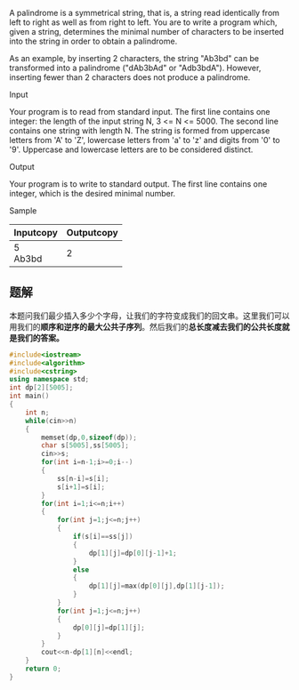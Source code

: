 A palindrome is a symmetrical string, that is, a string read identically from left to right as well as from right to left. You are to write a program which, given a string, determines the minimal number of characters to be inserted into the string in order to obtain a palindrome.  
  
As an example, by inserting 2 characters, the string "Ab3bd" can be transformed into a palindrome ("dAb3bAd" or "Adb3bdA"). However, inserting fewer than 2 characters does not produce a palindrome.  

Input

Your program is to read from standard input. The first line contains one integer: the length of the input string N, 3 <= N <= 5000. The second line contains one string with length N. The string is formed from uppercase letters from 'A' to 'Z', lowercase letters from 'a' to 'z' and digits from '0' to '9'. Uppercase and lowercase letters are to be considered distinct.

Output

Your program is to write to standard output. The first line contains one integer, which is the desired minimal number.

Sample

|Inputcopy|Outputcopy|
|---|---|
|5<br>Ab3bd|2|

## 题解
本题问我们最少插入多少个字母，让我们的字符变成我们的回文串。这里我们可以用我们的**顺序和逆序的最大公共子序列**。然后我们的**总长度减去我们的公共长度就是我们的答案。**

```cpp
#include<iostream>
#include<algorithm>
#include<cstring>
using namespace std;
int dp[2][5005];
int main()
{
    int n;
    while(cin>>n)
    {
        memset(dp,0,sizeof(dp));
        char s[5005],ss[5005];
        cin>>s;
        for(int i=n-1;i>=0;i--)
        {
            ss[n-i]=s[i];
            s[i+1]=s[i];
        }
        for(int i=1;i<=n;i++)
        {
            for(int j=1;j<=n;j++)
            {
                if(s[i]==ss[j])
                {
                    dp[1][j]=dp[0][j-1]+1;
                }
                else
                {
                    dp[1][j]=max(dp[0][j],dp[1][j-1]);
                }
            }
            for(int j=1;j<=n;j++)
            {
                dp[0][j]=dp[1][j];
            }
        }
        cout<<n-dp[1][n]<<endl;
    }
    return 0;
}
```